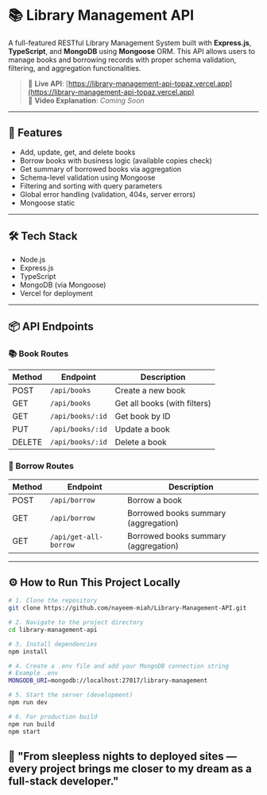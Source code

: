 # 📚 Library Management API

A full-featured RESTful Library Management System built with **Express.js**, **TypeScript**, and **MongoDB** using **Mongoose** ORM. This API allows users to manage books and borrowing records with proper schema validation, filtering, and aggregation functionalities.

> 🔗 **Live API**: [https://library-management-api-topaz.vercel.app](https://library-management-api-topaz.vercel.app)  
> 🎥 **Video Explanation**: *Coming Soon*

---

## 🎯 Features

- Add, update, get, and delete books
- Borrow books with business logic (available copies check)
- Get summary of borrowed books via aggregation
- Schema-level validation using Mongoose
- Filtering and sorting with query parameters
- Global error handling (validation, 404s, server errors)
- Mongoose static

---

## 🛠️ Tech Stack

- Node.js
- Express.js
- TypeScript
- MongoDB (via Mongoose)
- Vercel for deployment

---

## 📦 API Endpoints

### 📚 Book Routes

| Method | Endpoint            | Description                   |
|--------|---------------------|-------------------------------|
| POST   | `/api/books`        | Create a new book             |
| GET    | `/api/books`        | Get all books (with filters)  |
| GET    | `/api/books/:id`    | Get book by ID                |
| PUT    | `/api/books/:id`    | Update a book                 |
| DELETE | `/api/books/:id`    | Delete a book                 |

### 📖 Borrow Routes

| Method | Endpoint              | Description                          |
|--------|-----------------------|--------------------------------------|
| POST   | `/api/borrow`         | Borrow a book                        |
| GET    | `/api/borrow`         | Borrowed books summary (aggregation) |
| GET    | `/api/get-all-borrow` | Borrowed books summary (aggregation) |

---

## ⚙️ How to Run This Project Locally

```bash
# 1. Clone the repository
git clone https://github.com/nayeem-miah/Library-Management-API.git

# 2. Navigate to the project directory
cd library-management-api

# 3. Install dependencies
npm install

# 4. Create a .env file and add your MongoDB connection string
# Example .env
MONGODB_URI=mongodb://localhost:27017/library-management

# 5. Start the server (development)
npm run dev

# 6. For production build
npm run build
npm start
```



## 🌱 "From sleepless nights to deployed sites — every project brings me closer to my dream as a full-stack developer."

